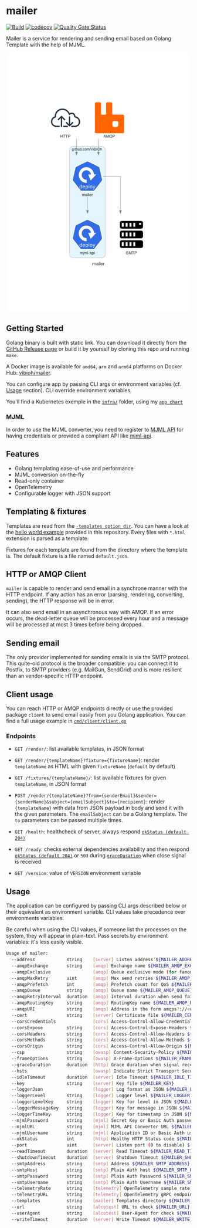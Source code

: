 # mailer

[![Build](https://github.com/ViBiOh/mailer/workflows/Build/badge.svg)](https://github.com/ViBiOh/mailer/actions)
[![codecov](https://codecov.io/gh/ViBiOh/mailer/branch/main/graph/badge.svg)](https://codecov.io/gh/ViBiOh/mailer)
[![Quality Gate Status](https://sonarcloud.io/api/project_badges/measure?project=ViBiOh_mailer&metric=alert_status)](https://sonarcloud.io/dashboard?id=ViBiOh_mailer)

Mailer is a service for rendering and sending email based on Golang Template with the help of MJML.

![](mailer.png)

## Getting Started

Golang binary is built with static link. You can download it directly from the [GitHub Release page](https://github.com/ViBiOh/mailer/releases) or build it by yourself by cloning this repo and running `make`.

A Docker image is available for `amd64`, `arm` and `arm64` platforms on Docker Hub: [vibioh/mailer](https://hub.docker.com/r/vibioh/mailer/tags).

You can configure app by passing CLI args or environment variables (cf. [Usage](#usage) section). CLI override environment variables.

You'll find a Kubernetes exemple in the [`infra/`](infra) folder, using my [`app chart`](https://github.com/ViBiOh/charts/tree/main/app)

### MJML

In order to use the MJML converter, you need to register to [MJML API](https://mjml.io/api) for having credentials or provided a compliant API like [mjml-api](https://github.com/ViBiOh/mjml-api).

## Features

- Golang templating ease-of-use and performance
- MJML conversion on-the-fly
- Read-only container
- OpenTelemetry
- Configurable logger with JSON support

## Templating & fixtures

Templates are read from the [`-templates option dir`](#usage). You can have a look at the [hello world example](templates/hello/hello.html) provided in this repository. Every files with `*.html` extension is parsed as a template.

Fixtures for each template are found from the directory where the template is. The default fixture is a file named `default.json`.

## HTTP or AMQP Client

`mailer` is capable to render and send email in a synchrone manner with the HTTP endpoint. If any action has an error (parsing, rendering, converting, sending), the HTTP response will be in error.

It can also send email in an asynchronous way with AMQP. If an error occurs, the dead-letter queue will be processed every hour and a message will be processed at most 3 times before being dropped.

## Sending email

The only provider implemented for sending emails is via the SMTP protocol. This quite-old protocol is the broader compatible: you can connect it to Postfix, to SMTP providers (e.g. MailGun, SendGrid) and is more resilient than an vendor-specific HTTP endpoint.

## Client usage

You can reach HTTP or AMQP endpoints directly or use the provided package `client` to send email easily from you Golang application. You can find a full usage example in [`cmd/client/client.go`](cmd/client/client.go)

### Endpoints

- `GET /render/`: list available templates, in JSON format
- `GET /render/{templateName}?fixture={fixtureName}`: render `templateName` as HTML with given `fixtureName` (`default` by default)
- `GET /fixtures/{templateName}/`: list available fixtures for given `templateName`, in JSON format
- `POST /render/{templateName}?from={senderEmail}&sender={senderName}&subject={emailSubject}&to={recipient}`: render `{templateName}` with data from JSON payload in body and send it with the given parameters. The `emailSubject` can be a Golang template. The `to` parameters can be passed multiple times.

- `GET /health`: healthcheck of server, always respond [`okStatus (default 204)`](#usage)
- `GET /ready`: checks external dependencies availability and then respond [`okStatus (default 204)`](#usage) or `503` during [`graceDuration`](#usage) when close signal is received
- `GET /version`: value of `VERSION` environment variable

## Usage

The application can be configured by passing CLI args described below or their equivalent as environment variable. CLI values take precedence over environments variables.

Be careful when using the CLI values, if someone list the processes on the system, they will appear in plain-text. Pass secrets by environment variables: it's less easily visible.

```bash
Usage of mailer:
  --address            string    [server] Listen address ${MAILER_ADDRESS}
  --amqpExchange       string    [amqp] Exchange name ${MAILER_AMQP_EXCHANGE} (default "mailer")
  --amqpExclusive                [amqp] Queue exclusive mode (for fanout exchange) ${MAILER_AMQP_EXCLUSIVE} (default false)
  --amqpMaxRetry       uint      [amqp] Max send retries ${MAILER_AMQP_MAX_RETRY} (default 3)
  --amqpPrefetch       int       [amqp] Prefetch count for QoS ${MAILER_AMQP_PREFETCH} (default 1)
  --amqpQueue          string    [amqp] Queue name ${MAILER_AMQP_QUEUE} (default "mailer")
  --amqpRetryInterval  duration  [amqp] Interval duration when send fails ${MAILER_AMQP_RETRY_INTERVAL} (default 1h0m0s)
  --amqpRoutingKey     string    [amqp] RoutingKey name ${MAILER_AMQP_ROUTING_KEY}
  --amqpURI            string    [amqp] Address in the form amqps?://<user>:<password>@<address>:<port>/<vhost> ${MAILER_AMQP_URI}
  --cert               string    [server] Certificate file ${MAILER_CERT}
  --corsCredentials              [cors] Access-Control-Allow-Credentials ${MAILER_CORS_CREDENTIALS} (default false)
  --corsExpose         string    [cors] Access-Control-Expose-Headers ${MAILER_CORS_EXPOSE}
  --corsHeaders        string    [cors] Access-Control-Allow-Headers ${MAILER_CORS_HEADERS} (default "Content-Type")
  --corsMethods        string    [cors] Access-Control-Allow-Methods ${MAILER_CORS_METHODS} (default "GET")
  --corsOrigin         string    [cors] Access-Control-Allow-Origin ${MAILER_CORS_ORIGIN} (default "*")
  --csp                string    [owasp] Content-Security-Policy ${MAILER_CSP} (default "default-src 'self'; base-uri 'self'; style-src 'self' 'unsafe-inline' fonts.googleapis.com; font-src fonts.gstatic.com; img-src 'self' data: http://i.imgur.com grafana.com https://ketchup.vibioh.fr/images/")
  --frameOptions       string    [owasp] X-Frame-Options ${MAILER_FRAME_OPTIONS} (default "deny")
  --graceDuration      duration  [http] Grace duration when signal received ${MAILER_GRACE_DURATION} (default 30s)
  --hsts                         [owasp] Indicate Strict Transport Security ${MAILER_HSTS} (default true)
  --idleTimeout        duration  [server] Idle Timeout ${MAILER_IDLE_TIMEOUT} (default 2m0s)
  --key                string    [server] Key file ${MAILER_KEY}
  --loggerJson                   [logger] Log format as JSON ${MAILER_LOGGER_JSON} (default false)
  --loggerLevel        string    [logger] Logger level ${MAILER_LOGGER_LEVEL} (default "INFO")
  --loggerLevelKey     string    [logger] Key for level in JSON ${MAILER_LOGGER_LEVEL_KEY} (default "level")
  --loggerMessageKey   string    [logger] Key for message in JSON ${MAILER_LOGGER_MESSAGE_KEY} (default "msg")
  --loggerTimeKey      string    [logger] Key for timestamp in JSON ${MAILER_LOGGER_TIME_KEY} (default "time")
  --mjmlPassword       string    [mjml] Secret Key or Basic Auth password ${MAILER_MJML_PASSWORD}
  --mjmlURL            string    [mjml] MJML API Converter URL ${MAILER_MJML_URL} (default "https://api.mjml.io/v1/render")
  --mjmlUsername       string    [mjml] Application ID or Basic Auth username ${MAILER_MJML_USERNAME}
  --okStatus           int       [http] Healthy HTTP Status code ${MAILER_OK_STATUS} (default 204)
  --port               uint      [server] Listen port (0 to disable) ${MAILER_PORT} (default 1080)
  --readTimeout        duration  [server] Read Timeout ${MAILER_READ_TIMEOUT} (default 5s)
  --shutdownTimeout    duration  [server] Shutdown Timeout ${MAILER_SHUTDOWN_TIMEOUT} (default 10s)
  --smtpAddress        string    [smtp] Address ${MAILER_SMTP_ADDRESS} (default "localhost:25")
  --smtpHost           string    [smtp] Plain Auth host ${MAILER_SMTP_HOST} (default "localhost")
  --smtpPassword       string    [smtp] Plain Auth Password ${MAILER_SMTP_PASSWORD}
  --smtpUsername       string    [smtp] Plain Auth Username ${MAILER_SMTP_USERNAME}
  --telemetryRate      string    [telemetry] OpenTelemetry sample rate, 'always', 'never' or a float value ${MAILER_TELEMETRY_RATE} (default "always")
  --telemetryURL       string    [telemetry] OpenTelemetry gRPC endpoint (e.g. otel-exporter:4317) ${MAILER_TELEMETRY_URL}
  --templates          string    [mailer] Templates directory ${MAILER_TEMPLATES} (default "./templates/")
  --url                string    [alcotest] URL to check ${MAILER_URL}
  --userAgent          string    [alcotest] User-Agent for check ${MAILER_USER_AGENT} (default "Alcotest")
  --writeTimeout       duration  [server] Write Timeout ${MAILER_WRITE_TIMEOUT} (default 10s)
```
